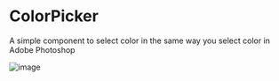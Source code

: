 # ColorPicker
A simple component to select color in the same way you select color in Adobe Photoshop

 ![image](https://github.com/fangsmile/ColorPicker/tree/master/raw/master/images-folder/colorpicker_r.png)
